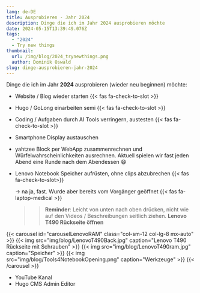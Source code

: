 ```yaml
---
lang: de-DE
title: Ausprobieren - Jahr 2024
description: Dinge die ich im Jahr 2024 ausprobieren möchte
date: 2024-05-15T13:39:49.076Z
tags:
  - "2024"
  - Try new things
thumbnail:
  url: /img/blog/2024_trynewthings.png
  author: Dominik Oswald
slug: dinge-ausprobieren-jahr-2024
---
```


Dinge die ich im Jahr **2024** ausprobieren (wieder neu beginnen) möchte:

- Website / Blog wieder starten {{< fas fa-check-to-slot >}}
- Hugo / GoLong einarbeiten semi {{< fas fa-check-to-slot >}}
- Coding / Aufgaben durch AI Tools verringern, austesten {{< fas fa-check-to-slot >}}
- Smartphone Display austauschen
- yahtzee Block per WebApp zusammenrechnen und Würfelwahrscheinlichkeiten ausrechnen. Aktuell spielen wir fast jeden Abend eine Runde nach dem Abendessen :smile:
- Lenovo Notebook Speicher aufrüsten, ohne clips abzubrechen {{< fas fa-check-to-slot>}}

   -> na ja, fast. Wurde aber bereits vom Vorgänger geöffnet {{< fas fa-laptop-medical >}}

   >> **Reminder**: Leicht von unten nach oben drücken, nicht wie auf den Videos / Beschreibungen seitlich ziehen.
   >> **Lenovo T490 Rückseite öffnen**

{{< carousel id="carouselLenovoRAM" class="col-sm-12 col-lg-8 mx-auto" >}}
  {{< img src="img/blog/LenovoT490Back.jpg" caption="Lenovo T490 Rückseite mit Schrauben" >}}
  {{< img src="img/blog/LenovoT490ram.jpg" caption="Speicher" >}}
  {{< img src="img/blog/Tools4NotebookOpening.png" caption="Werkzeuge" >}}
{{< /carousel >}}

- YouTube Kanal
- Hugo CMS Admin Editor


<!-- [grid_modules]({{< relref path="2024-05-17-ms-sql-date-format.md" lang="en" >}}) -->

<!-- TODOO shortcode link with button {{< relref path="2024-05-17-ms-sql-date-format.md" lang="en" >}}  -->

